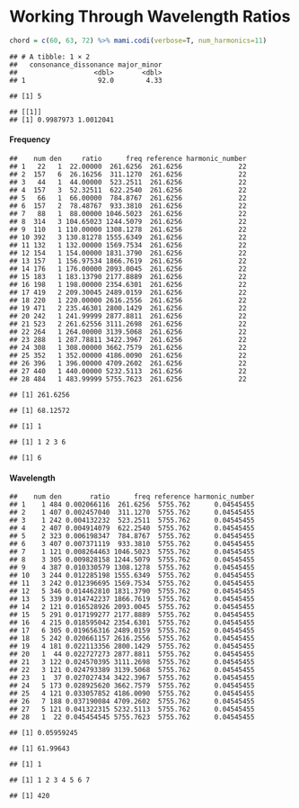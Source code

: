 Working Through Wavelength Ratios
================

``` r
chord = c(60, 63, 72) %>% mami.codi(verbose=T, num_harmonics=11)
```

    ## # A tibble: 1 × 2
    ##   consonance_dissonance major_minor
    ##                   <dbl>       <dbl>
    ## 1                  92.0        4.33

    ## [1] 5

    ## [[1]]
    ## [1] 0.9987973 1.0012041

#### Frequency

    ##    num den     ratio      freq reference harmonic_number
    ## 1   22   1  22.00000  261.6256  261.6256              22
    ## 2  157   6  26.16256  311.1270  261.6256              22
    ## 3   44   1  44.00000  523.2511  261.6256              22
    ## 4  157   3  52.32511  622.2540  261.6256              22
    ## 5   66   1  66.00000  784.8767  261.6256              22
    ## 6  157   2  78.48767  933.3810  261.6256              22
    ## 7   88   1  88.00000 1046.5023  261.6256              22
    ## 8  314   3 104.65023 1244.5079  261.6256              22
    ## 9  110   1 110.00000 1308.1278  261.6256              22
    ## 10 392   3 130.81278 1555.6349  261.6256              22
    ## 11 132   1 132.00000 1569.7534  261.6256              22
    ## 12 154   1 154.00000 1831.3790  261.6256              22
    ## 13 157   1 156.97534 1866.7619  261.6256              22
    ## 14 176   1 176.00000 2093.0045  261.6256              22
    ## 15 183   1 183.13790 2177.8889  261.6256              22
    ## 16 198   1 198.00000 2354.6301  261.6256              22
    ## 17 419   2 209.30045 2489.0159  261.6256              22
    ## 18 220   1 220.00000 2616.2556  261.6256              22
    ## 19 471   2 235.46301 2800.1429  261.6256              22
    ## 20 242   1 241.99999 2877.8811  261.6256              22
    ## 21 523   2 261.62556 3111.2698  261.6256              22
    ## 22 264   1 264.00000 3139.5068  261.6256              22
    ## 23 288   1 287.78811 3422.3967  261.6256              22
    ## 24 308   1 308.00000 3662.7579  261.6256              22
    ## 25 352   1 352.00000 4186.0090  261.6256              22
    ## 26 396   1 396.00000 4709.2602  261.6256              22
    ## 27 440   1 440.00000 5232.5113  261.6256              22
    ## 28 484   1 483.99999 5755.7623  261.6256              22

    ## [1] 261.6256

    ## [1] 68.12572

    ## [1] 1

    ## [1] 1 2 3 6

    ## [1] 6

#### Wavelength

    ##    num den       ratio      freq reference harmonic_number
    ## 1    1 484 0.002066116  261.6256  5755.762      0.04545455
    ## 2    1 407 0.002457040  311.1270  5755.762      0.04545455
    ## 3    1 242 0.004132232  523.2511  5755.762      0.04545455
    ## 4    2 407 0.004914079  622.2540  5755.762      0.04545455
    ## 5    2 323 0.006198347  784.8767  5755.762      0.04545455
    ## 6    3 407 0.007371119  933.3810  5755.762      0.04545455
    ## 7    1 121 0.008264463 1046.5023  5755.762      0.04545455
    ## 8    3 305 0.009828158 1244.5079  5755.762      0.04545455
    ## 9    4 387 0.010330579 1308.1278  5755.762      0.04545455
    ## 10   3 244 0.012285198 1555.6349  5755.762      0.04545455
    ## 11   3 242 0.012396695 1569.7534  5755.762      0.04545455
    ## 12   5 346 0.014462810 1831.3790  5755.762      0.04545455
    ## 13   5 339 0.014742237 1866.7619  5755.762      0.04545455
    ## 14   2 121 0.016528926 2093.0045  5755.762      0.04545455
    ## 15   5 291 0.017199277 2177.8889  5755.762      0.04545455
    ## 16   4 215 0.018595042 2354.6301  5755.762      0.04545455
    ## 17   6 305 0.019656316 2489.0159  5755.762      0.04545455
    ## 18   5 242 0.020661157 2616.2556  5755.762      0.04545455
    ## 19   4 181 0.022113356 2800.1429  5755.762      0.04545455
    ## 20   1  44 0.022727273 2877.8811  5755.762      0.04545455
    ## 21   3 122 0.024570395 3111.2698  5755.762      0.04545455
    ## 22   3 121 0.024793389 3139.5068  5755.762      0.04545455
    ## 23   1  37 0.027027434 3422.3967  5755.762      0.04545455
    ## 24   5 173 0.028925620 3662.7579  5755.762      0.04545455
    ## 25   4 121 0.033057852 4186.0090  5755.762      0.04545455
    ## 26   7 188 0.037190084 4709.2602  5755.762      0.04545455
    ## 27   5 121 0.041322315 5232.5113  5755.762      0.04545455
    ## 28   1  22 0.045454545 5755.7623  5755.762      0.04545455

    ## [1] 0.05959245

    ## [1] 61.99643

    ## [1] 1

    ## [1] 1 2 3 4 5 6 7

    ## [1] 420

